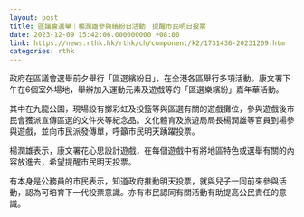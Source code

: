 ```yaml
---
layout: post
title: 區議會選舉｜楊潤雄參與繽紛日活動　提醒市民明日投票
date: 2023-12-09 15:42:06.000000000 +08:00
link: https://news.rthk.hk/rthk/ch/component/k2/1731436-20231209.htm
categories: rthk
---
```


政府在區議會選舉前夕舉行「區選繽紛日」，在全港各區舉行多項活動。康文署下午在6個室外場地，舉辦加入運動元素及遊戲等的「區選樂繽紛」嘉年華活動。

其中在九龍公園，現場設有擲彩虹及投籃等與區選有關的遊戲攤位，參與遊戲後市民會獲派宣傳區選的文件夾等紀念品。文化體育及旅遊局局長楊潤雄等官員到場參與遊戲，並向市民派發傳單，呼籲市民明天踴躍投票。

楊潤雄表示，康文署花心思設計遊戲，在每個遊戲中有將地區特色或選舉有關的內容放進去，希望提醒市民明天投票。

有本身是公務員的市民表示，知道政府推動明天投票，就與兒子一同前來參與活動，認為可培育下一代投票意識。亦有市民認同有關活動有助提高公民責任的意識。
